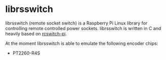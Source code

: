 librsswitch
===========
librsswitch (remote socket switch) is a Raspberry Pi Linux library for controlling remote controlled power sockets.
librsswitch is written in C and heavily based on [rcswitch-pi](https://github.com/r10r/rcswitch-pi).

At the moment librsswitch is able to emulate the following encoder chips:

- PT2260-R4S
